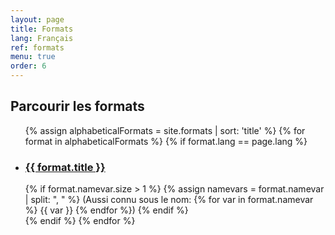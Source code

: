```yaml
---
layout: page
title: Formats
lang: Français
ref: formats
menu: true
order: 6
---
```

<h2>Parcourir les formats</h2>

<ul>
  {% assign alphabeticalFormats = site.formats | sort: 'title' %}
  {% for format in alphabeticalFormats %}
  {% if format.lang == page.lang %}
    <li>
    <h3><a href="{{ site.baseurl }}{{ format.url }}">
      {{ format.title }}</a></h3>
      {% if format.namevar.size > 1 %}
      {% assign namevars = format.namevar | split: ", " %}
        (Aussi connu sous le nom: {% for var in format.namevar %}
          {{ var }}
        {% endfor %})
      {% endif %}
    </li>
    {% endif %}
  {% endfor %}
</ul>
